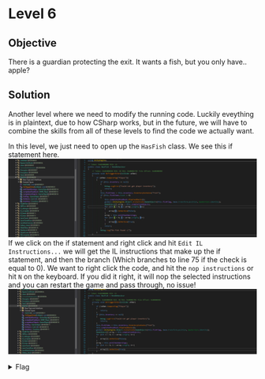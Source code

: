 # Level 6

## Objective
There is a guardian protecting the exit. It wants a fish, but you only have.. apple?

## Solution
Another level where we need to modify the running code. Luckily eveything is in plaintext, due to how CSharp works, but
in the future, we will have to combine the skills from all of these levels to find the code we actually want.

In this level, we just need to open up the `HasFish` class. We see this if statement here.
<br/>
<img alt="Level 4 DNSpy" src="L6 dnSpy Code.png" title="DNSpy IL COde"/>
<br/>
If we click on the if statement and right click and hit `Edit IL Instructions...` we will get the IL instructions that make
up the if statement, and then the branch (Which branches to line 75 if the check is equal to 0). We want to right click the
code, and hit the `nop instructions` or hit `N` on the keyboard. If you did it right, it will nop the selected instructions
and you can restart the game and pass through, no issue!
<br/>
<img alt="Level 4 DNSpy" src="L6 dnSpy Code nopped.png" title="DNSpy IL COde"/>
<br/>

<details>
<summary>Flag</summary>
GHCTF{Kitty_appreciates_the_fish_magic}  
<br/>
<img alt="Level 5 solution" height="400" src="L6.png" title="Flag" width="400"/>
</details>
